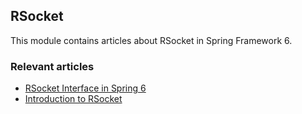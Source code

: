 ## RSocket

This module contains articles about RSocket in Spring Framework 6.

### Relevant articles
- [RSocket Interface in Spring 6](https://www.baeldung.com/spring-rsocket)
- [Introduction to RSocket](#)

